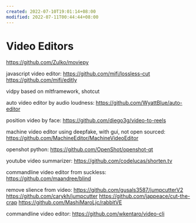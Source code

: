 ```yaml
---
created: 2022-07-10T19:01:14+08:00
modified: 2022-07-11T00:44:44+08:00
---
```


# Video Editors

https://github.com/Zulko/moviepy

javascript video editor:
https://github.com/mifi/lossless-cut
https://github.com/mifi/editly

vidpy based on mltframework, shotcut

auto video editor by audio loudness:
https://github.com/WyattBlue/auto-editor

position video by face:
https://github.com/diego3g/video-to-reels

machine video editor using deepfake, with gui, not open sourced:
https://github.com/MachineEditor/MachineVideoEditor

openshot python:
https://github.com/OpenShot/openshot-qt

youtube video summarizer:
https://github.com/codelucas/shorten.tv

commandline video editor from suckless:
https://github.com/maandree/blind

remove slience from video:
https://github.com/gusals3587/jumpcutterV2
https://github.com/carykh/jumpcutter
https://github.com/jappeace/cut-the-crap
https://github.com/MashiMaroLjc/rabbitVE

commandline video editor:
https://github.com/wkentaro/video-cli
